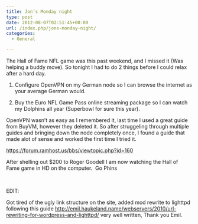 ```yaml
---
title: Jon’s Monday night
type: post
date: 2012-08-07T02:51:45+00:00
url: /index.php/jons-monday-night/
categories:
  - General

---
```

The Hall of Fame NFL game was this past weekend, and I missed it (Was helping a buddy move). So tonight I had to do 2 things before I could relax after a hard day.

1. Configure OpenVPN on my German node so I can browse the internet as your average German would.

2. Buy the Euro NFL Game Pass online streaming package so I can watch my Dolphins all year (Superbowl for sure this year).

OpenVPN wasn&#8217;t as easy as I remembered it, last time I used a great guide from BuyVM, however they deleted it. So after struggeling through multiple guides and bringing down the node completely once, I found a guide that made alot of sense and worked the first time I tried it.

<https://forum.ramhost.us/bbs/viewtopic.php?id=160>

After shelling out $200 to Roger Goodell I am now watching the Hall of Fame game in HD on the computer.  Go Phins

&nbsp;

EDIT:

Got tired of the ugly link structure on the site, added mod rewrite to lighttpd following this guide <http://emil.haukeland.name/webservers/2010/url-rewriting-for-wordpress-and-lighttpd/> very well written, Thank you Emil.